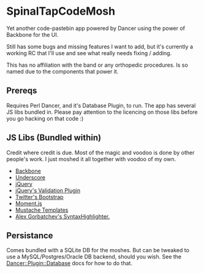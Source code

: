 SpinalTapCodeMosh
=================

Yet another code-pastebin app powered by Dancer using the power of Backbone
for the UI.

Still has some bugs and missing features I want to add, but it's currently a
working RC that I'll use and see what really needs fixing / adding.

This has no affiliation with the band or any orthopedic procedures. Is so named
due to the components that power it.

Prereqs
-------

Requires Perl Dancer, and it's Database Plugin, to run.  The app has several JS
libs bundled in.  Please pay attention to the licencing on those libs before
you go hacking on that code :)


JS Libs (Bundled within)
----

Credit where credit is due. Most of the magic and voodoo is done by other
people's work. I just moshed it all together with voodoo of my own.

* [Backbone](http://backbonejs.org)
* [Underscore](http://underscorejs.org)
* [jQuery](http://jquery.com/)
* [jQuery's Validation Plugin](http://jqueryvalidation.org/)
* [Twitter's Bootstrap](http://twitter.github.io/bootstrap/)
* [Moment.js](http://momentjs.com/)
* [Mustache Templates](http://mustache.github.io/)
* [Alex Gorbatchev's SyntaxHighlighter.](http://alexgorbatchev.com/SyntaxHighlighter/)

Persistance
-----------

Comes bundled with a SQLite DB for the moshes. But can be tweaked to use a
MySQL/Postgres/Oracle DB backend, should you wish. See the
[Dancer::Plugin::Database](http://https://metacpan.org/module/Dancer::Plugin::Database)
docs for how to do that.


